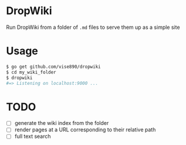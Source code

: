 # DropWiki

Run DropWiki from a folder of `.md` files to serve them up as a simple site

# Usage

```bash
$ go get github.com/vise890/dropwiki
$ cd my_wiki_folder
$ dropwiki
#=> Listening on localhost:9000 ...
```

# TODO
- [ ] generate the wiki index from the folder
- [ ] render pages at a URL corresponding to their relative path
- [ ] full text search
